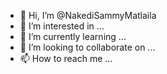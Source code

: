 - 👋 Hi, I’m @NakediSammyMatlaila
- 👀 I’m interested in ...
- 🌱 I’m currently learning ...
- 💞️ I’m looking to collaborate on ...
- 📫 How to reach me ...

<!---
NakediSammyMatlaila/NakediSammyMatlaila is a ✨ special ✨ repository because its `README.md` (this file) appears on your GitHub profile.
You can click the Preview link to take a look at your changes.
--->
